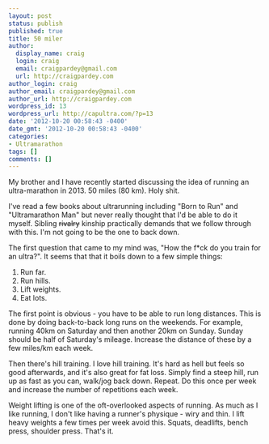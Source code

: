 ```yaml
---
layout: post
status: publish
published: true
title: 50 miler
author:
  display_name: craig
  login: craig
  email: craigpardey@gmail.com
  url: http://craigpardey.com
author_login: craig
author_email: craigpardey@gmail.com
author_url: http://craigpardey.com
wordpress_id: 13
wordpress_url: http://capultra.com/?p=13
date: '2012-10-20 00:58:43 -0400'
date_gmt: '2012-10-20 00:58:43 -0400'
categories:
- Ultramarathon
tags: []
comments: []
---
```


My brother and I have recently started discussing the idea of running an
ultra-marathon in 2013. 50 miles (80 km). Holy shit.

I've read a few books about ultrarunning including "Born to Run" and
"Ultramarathon Man" but never really thought that I'd be able to do it myself.
Sibling <del>rivalry</del> kinship practically demands that we follow through
with this. I'm not going to be the one to back down.

The first question that came to my mind was, "How the f*ck do you train for an
ultra?". It seems that that it boils down to a few simple things:

  1. Run far.
  2. Run hills.
  3. Lift weights.
  4. Eat lots.
  

The first point is obvious - you have to be able to run long distances. This
is done by doing back-to-back long runs on the weekends. For example, running
40km on Saturday and then another 20km on Sunday. Sunday should be half of
Saturday's mileage. Increase the distance of these by a few miles/km each
week.

Then there's hill training. I love hill training. It's hard as hell but feels
so good afterwards, and it's also great for fat loss. Simply find a steep
hill, run up as fast as you can, walk/jog back down. Repeat. Do this once per
week and increase the number of repetitions each week.

Weight lifting is one of the oft-overlooked aspects of running. As much as I
like running, I don't like having a runner's physique - wiry and thin. I lift
heavy weights a few times per week avoid this. Squats, deadlifts, bench press,
shoulder press. That's it.

